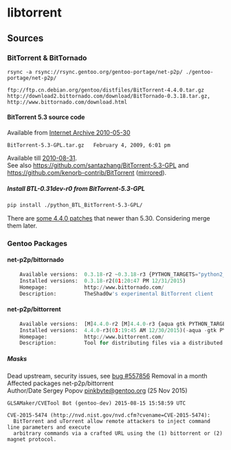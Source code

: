 # libtorrent

## Sources

### BitTorrent & BitTornado

````
rsync -a rsync://rsync.gentoo.org/gentoo-portage/net-p2p/ ./gentoo-portage/net-p2p/

ftp://ftp.cn.debian.org/gentoo/distfiles/BitTorrent-4.4.0.tar.gz
http://download2.bittornado.com/download/BitTornado-0.3.18.tar.gz, http://www.bittornado.com/download.html
````

#### BitTorrent 5.3 source code

Available from [Internet Archive 2010-05-30](http://web.archive.org/web/20100330145634/http://www.bittorrent.com/btusers/download/directory-list)

````
BitTorrent-5.3-GPL.tar.gz	February 4, 2009, 6:01 pm
````

Available till [2010-08-31](http://web.archive.org/web/20100831070823/http://www.bittorrent.com/btusers/download/directory-list).  
See also <https://github.com/santazhang/BitTorrent-5.3-GPL> and <https://github.com/kenorb-contrib/BitTorrent> ([mirrored](https://github.com/galaxysd/BitTorrent)).

##### Install BTL-0.31dev-r0 from BitTorrent-5.3-GPL

````bash
pip install ./python_BTL_BitTorrent-5.3-GPL/
````

There are [some 4.4.0 patches](gentoo-portage/net-p2p/bittorrent/files) that newer than 5.30. Considering merge them later.

### Gentoo Packages

#### net-p2p/bittornado
````python
	Available versions:  0.3.18-r2 ~0.3.18-r3 {PYTHON_TARGETS="python2_7"}
	Installed versions:  0.3.18-r2(01:20:47 PM 12/31/2015)
	Homepage:            http://www.bittornado.com/
	Description:         TheShad0w's experimental BitTorrent client
````

#### net-p2p/bittorrent
````python
	Available versions:  [M]4.4.0-r2 [M]4.4.0-r3 {aqua gtk PYTHON_TARGETS="python2_7"}
	Installed versions:  4.4.0-r3(03:19:45 AM 12/30/2015)(-aqua -gtk PYTHON_TARGETS="python2_7")
	Homepage:            http://www.bittorrent.com/
	Description:         Tool for distributing files via a distributed network of nodes
````
##### Masks

Dead upstream, security issues, see [bug #557856](https://bugs.gentoo.org/show_bug.cgi?id=557856) Removal in a month  
Affected packages net-p2p/bittorrent  
Author/Date Sergey Popov <pinkbyte@gentoo.org> (25 Nov 2015)

````
GLSAMaker/CVETool Bot (gentoo-dev) 2015-08-15 15:58:59 UTC

CVE-2015-5474 (http://nvd.nist.gov/nvd.cfm?cvename=CVE-2015-5474):
  BitTorrent and uTorrent allow remote attackers to inject command line parameters and execute 
  arbitrary commands via a crafted URL using the (1) bittorrent or (2) magnet protocol.
````




